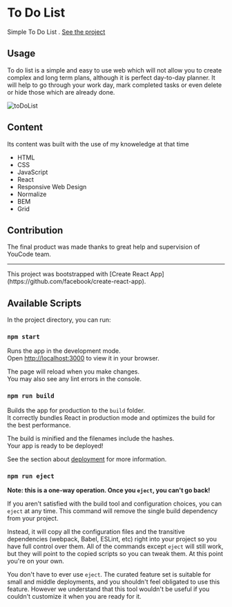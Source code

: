 # To Do List

Simple To Do List .
[See the project](https://marcinkpawel.github.io/Todo-List-with-React/)

## Usage

To do list is a simple and easy to use web which will not allow you to create complex and long term plans, although it is perfect day-to-day planner. It will help to go through your work day, mark completed tasks or even delete or hide those which are already done.  

![toDoList](https://user-images.githubusercontent.com/103523918/199225246-c8e8b57a-f2eb-4344-9e15-ed814d94d5c9.gif)


## Content 
Its content was built with the use of my knoweledge at that time

 - HTML
 - CSS
 - JavaScript
 - React
 - Responsive Web Design
 - Normalize
 - BEM
 - Grid
 
## Contribution

The final product was made thanks to great help and supervision of YouCode team. 

<hr>
This project was bootstrapped with [Create React App](https://github.com/facebook/create-react-app).

## Available Scripts

In the project directory, you can run:

### `npm start`

Runs the app in the development mode.\
Open [http://localhost:3000](http://localhost:3000) to view it in your browser.

The page will reload when you make changes.\
You may also see any lint errors in the console.


### `npm run build`

Builds the app for production to the `build` folder.\
It correctly bundles React in production mode and optimizes the build for the best performance.

The build is minified and the filenames include the hashes.\
Your app is ready to be deployed!

See the section about [deployment](https://facebook.github.io/create-react-app/docs/deployment) for more information.

### `npm run eject`

**Note: this is a one-way operation. Once you `eject`, you can't go back!**

If you aren't satisfied with the build tool and configuration choices, you can `eject` at any time. This command will remove the single build dependency from your project.

Instead, it will copy all the configuration files and the transitive dependencies (webpack, Babel, ESLint, etc) right into your project so you have full control over them. All of the commands except `eject` will still work, but they will point to the copied scripts so you can tweak them. At this point you're on your own.

You don't have to ever use `eject`. The curated feature set is suitable for small and middle deployments, and you shouldn't feel obligated to use this feature. However we understand that this tool wouldn't be useful if you couldn't customize it when you are ready for it.


